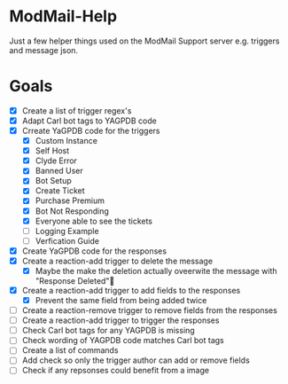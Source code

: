 # ModMail-Help

Just a few helper things used on the ModMail Support server e.g. triggers and message json.

# Goals

- [x] Create a list of trigger regex's
- [x] Adapt Carl bot tags to YAGPDB code
- [x] Crreate YaGPDB code for the triggers
  - [x] Custom Instance
  - [x] Self Host
  - [x] Clyde Error
  - [x] Banned User
  - [x] Bot Setup
  - [x] Create Ticket
  - [x] Purchase Premium
  - [x] Bot Not Responding
  - [x] Everyone able to see the tickets
  - [ ] Logging Example
  - [ ] Verfication Guide
- [x] Create YaGPDB code for the responses
- [x] Create a reaction-add trigger to delete the message
  - [x] Maybe the make the deletion actually oveerwite the message with "Response Deleted"🤔
- [x] Create a reaction-add trigger to add fields to the responses
  - [x] Prevent the same field from being added twice
- [ ] Create a reaction-remove trigger to remove fields from the responses
- [ ] Create a reaction-add trigger to trigger the responses
- [ ] Check Carl bot tags for any YAGPDB is missing
- [ ] Check wording of YAGPDB code matches Carl bot tags
- [ ] Create a list of commands
- [ ] Add check so only the trigger author can add or remove fields
- [ ] Check if any repsonses could benefit from a image
